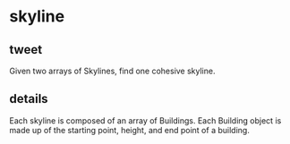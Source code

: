 # skyline

## tweet

Given two arrays of Skylines, find one cohesive skyline.

## details

Each skyline is composed of an array of Buildings. Each Building object is made up of the starting point, height, and end point of a building.
